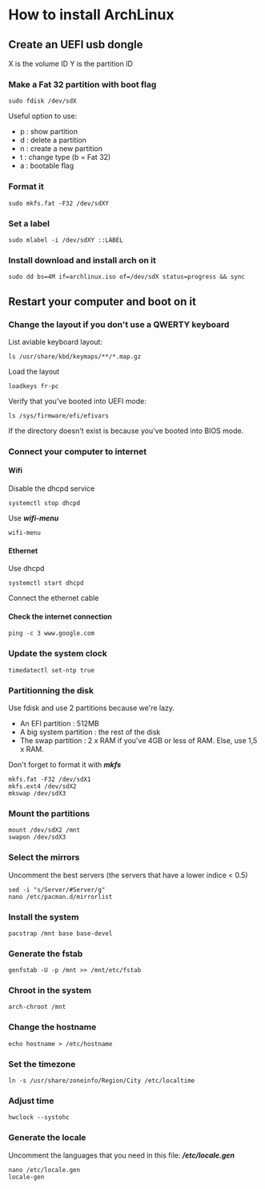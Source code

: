 # How to install ArchLinux

## Create an UEFI usb dongle

X is the volume ID
Y is the partition ID

### Make a Fat 32 partition with boot flag

    sudo fdisk /dev/sdX

Useful option to use:
- p : show partition
- d : delete a partition
- n : create a new partition
- t : change type (b = Fat 32)
- a : bootable flag

### Format it

    sudo mkfs.fat -F32 /dev/sdXY

### Set a label

    sudo mlabel -i /dev/sdXY ::LABEL

### Install download and install arch on it

    sudo dd bs=4M if=archlinux.iso of=/dev/sdX status=progress && sync

## Restart your computer and boot on it

### Change the layout if you don't use a QWERTY keyboard

List aviable keyboard layout:

    ls /usr/share/kbd/keymaps/**/*.map.gz

Load the layout

    loadkeys fr-pc

Verify that you've booted into UEFI mode:

    ls /sys/firmware/efi/efivars

If the directory doesn't exist is because you've booted into BIOS mode.

### Connect your computer to internet

#### Wifi

Disable the dhcpd service

    systemctl stop dhcpd

Use ***wifi-menu***

    wifi-menu

#### Ethernet

Use dhcpd

    systemctl start dhcpd

Connect the ethernet cable

#### Check the internet connection

    ping -c 3 www.google.com

### Update the system clock

    timedatectl set-ntp true

### Partitionning the disk

Use fdisk and use 2 partitions because we're lazy.

- An EFI partition : 512MB
- A big system partition : the rest of the disk
- The swap partition : 2 x RAM if you've 4GB or less of RAM. Else, use 1,5 x RAM.

Don't forget to format it with ***mkfs***

    mkfs.fat -F32 /dev/sdX1
    mkfs.ext4 /dev/sdX2
    mkswap /dev/sdX3

### Mount the partitions

    mount /dev/sdX2 /mnt
    swapon /dev/sdX3

### Select the mirrors

Uncomment the best servers (the servers that have a lower indice < 0.5)

    sed -i "s/Server/#Server/g"
    nano /etc/pacman.d/mirrorlist

### Install the system

    pacstrap /mnt base base-devel

### Generate the fstab

    genfstab -U -p /mnt >> /mnt/etc/fstab

### Chroot in the system

    arch-chroot /mnt

### Change the hostname

    echo hostname > /etc/hostname

### Set the timezone

    ln -s /usr/share/zoneinfo/Region/City /etc/localtime

### Adjust time

    hwclock --systohc

### Generate the locale

Uncomment the languages that you need in this file: ***/etc/locale.gen***

    nano /etc/locale.gen
    locale-gen


